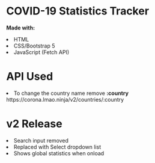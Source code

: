 # COVID-19 Statistics Tracker
<strong>Made with:</strong>
<li>HTML</li>
<li>CSS/Bootstrap 5</li>
<li>JavaScript (Fetch API)</li>

# API Used
<li>To change the country name remove <strong>:country</strong></li>
https://corona.lmao.ninja/v2/countries/:country

# v2 Release
<li>Search input removed</li>
<li>Replaced with Select dropdown list</li>
<li>Shows global statistics when onload</li>
